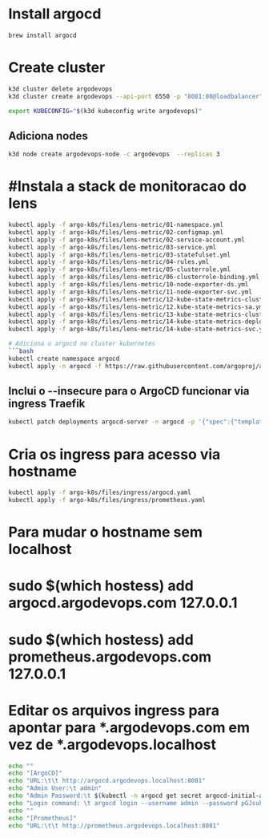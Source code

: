# Install argocd
```bash
brew install argocd
```

# Create cluster
```bash
k3d cluster delete argodevops
k3d cluster create argodevops --api-port 6550 -p "8081:80@loadbalancer"

export KUBECONFIG="$(k3d kubeconfig write argodevops)"
```

## Adiciona nodes
```bash
k3d node create argodevops-node -c argodevops  --replicas 3
```

# #Instala a stack de monitoracao do lens
```bash
kubectl apply -f argo-k8s/files/lens-metric/01-namespace.yml
kubectl apply -f argo-k8s/files/lens-metric/02-configmap.yml
kubectl apply -f argo-k8s/files/lens-metric/02-service-account.yml
kubectl apply -f argo-k8s/files/lens-metric/03-service.yml
kubectl apply -f argo-k8s/files/lens-metric/03-statefulset.yml
kubectl apply -f argo-k8s/files/lens-metric/04-rules.yml
kubectl apply -f argo-k8s/files/lens-metric/05-clusterrole.yml
kubectl apply -f argo-k8s/files/lens-metric/06-clusterrole-binding.yml
kubectl apply -f argo-k8s/files/lens-metric/10-node-exporter-ds.yml
kubectl apply -f argo-k8s/files/lens-metric/11-node-exporter-svc.yml
kubectl apply -f argo-k8s/files/lens-metric/12-kube-state-metrics-clusterrole.yml
kubectl apply -f argo-k8s/files/lens-metric/12.kube-state-metrics-sa.yml
kubectl apply -f argo-k8s/files/lens-metric/13-kube-state-metrics-clusterrole-binding.yml
kubectl apply -f argo-k8s/files/lens-metric/14-kube-state-metrics-deployment.yml
kubectl apply -f argo-k8s/files/lens-metric/14-kube-state-metrics-svc.yml 

# Adiciona o argocd no cluster kubernetes
```bash
kubectl create namespace argocd
kubectl apply -n argocd -f https://raw.githubusercontent.com/argoproj/argo-cd/stable/manifests/install.yaml
```

## Inclui o --insecure para o ArgoCD funcionar via ingress Traefik
```bash
kubectl patch deployments argocd-server -n argocd -p '{"spec":{"template":{"spec": {"containers":[{"name":"argocd-server","command":[ "argocd-server", "'--staticassets'", "/shared/app", "'--insecure'"]}]}}}}' 
```

# Cria os ingress para acesso via hostname
```bash
kubectl apply -f argo-k8s/files/ingress/argocd.yaml 
kubectl apply -f argo-k8s/files/ingress/prometheus.yaml 
```

# Para mudar o hostname sem localhost
# sudo $(which hostess) add argocd.argodevops.com 127.0.0.1
# sudo $(which hostess) add prometheus.argodevops.com 127.0.0.1
# Editar os arquivos ingress para apontar para *.argodevops.com em vez de *.argodevops.localhost

```bash
echo ""
echo "[ArgoCD]"
echo "URL:\t\t http://argocd.argodevops.localhost:8081"
echo "Admin User:\t admin"
echo "Admin Password:\t $(kubectl -n argocd get secret argocd-initial-admin-secret -o jsonpath="{.data.password}" | base64 -d)"
echo "Login command: \t argocd login --username admin --password pGJsukMLCVuFVdkr argocd.argodevops.localhost:8081 --insecure"
echo ""
echo "[Prometheus]"
echo "URL:\t\t http://prometheus.argodevops.localhost:8081"
```